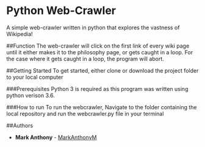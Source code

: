 # Python Web-Crawler
A simple web-crawler written in python that explores the vastness of Wikipedia!

##Function
The web-crawler will click on the first link of every wiki page until it either makes it to the philosophy page, or gets caught in a loop. For the case where it gets caught in a loop, the program will abort.

##Getting Started
To get started, either clone or download the project folder to your local computer

###Prerequisites
Python 3 is required as this program was written using python verison 3.6.

###How to run
To run the webcrawler, Navigate to the folder containing the local repository and run the webcrawler.py file in your terminal

##Authors
* **Mark Anthony** - [MarkAnthonyM](https://github.com/MarkAnthonyM)
